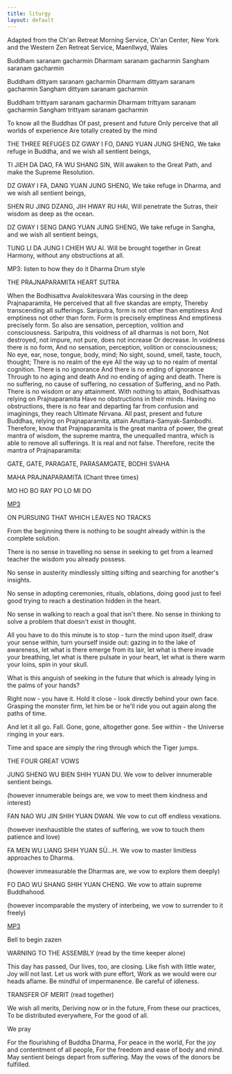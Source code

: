 ```yaml
---
title: liturgy
layout: default
---
```



Adapted from the Ch'an Retreat Morning Service, Ch'an Center, New York and the Western Zen Retreat Service, Maenllwyd, Wales


Buddham saranam gacharmin
Dharmam saranam gacharmin
Sangham saranam gacharmin


Buddham dittyam saranam gacharmin
Dharmam dittyam saranam gacharmin
Sangham dittyam saranam gacharmin


Buddham trittyam saranam gacharmin
Dharmam trittyam saranam gacharmin
Sangham trittyam saranam gacharmin


To know all the Buddhas
Of past, present and future
Only perceive that all worlds of experience
Are totally created by the mind


THE THREE REFUGES
DZ GWAY I FO, DANG YUAN JUNG SHENG,
We take refuge in Buddha, and we wish all sentient beings,

TI JIEH DA DAO, FA WU SHANG SIN,
Will awaken to the Great Path, and make the Supreme Resolution.

DZ GWAY I FA, DANG YUAN JUNG SHENG,
We take refuge in Dharma, and we wish all sentient beings,

SHEN RU JING DZANG, JIH HWAY RU HAI,
Will penetrate the Sutras, their wisdom as deep as the ocean.

DZ GWAY I SENG DANG YUAN JUNG SHENG,
We take refuge in Sangha, and we wish all sentient beings,

TUNG LI DA JUNG I CHIEH WU AI.
Will be brought together in Great Harmony,
without any obstructions at all.

MP3: listen to how they do it Dharma Drum style

THE PRAJNAPARAMITA HEART SUTRA

When the Bodhisattva Avalokitesvara
Was coursing in the deep Prajnaparamita,
He perceived that all five skandas are empty,
Thereby transcending all sufferings.
Sariputra, form is not other than emptiness
And emptiness not other than form.
Form is precisely emptiness
And emptiness precisely form.
So also are sensation, perception, volition and consciousness.
Sariputra, this voidness of all dharmas is not born,
Not destroyed, not impure, not pure, does not increase
Or decrease.
In voidness there is no form,
And no sensation, perception, volition or consciousness;
No eye, ear, nose, tongue, body, mind;
No sight, sound, smell, taste, touch, thought;
There is no realm of the eye
All the way up to no realm of mental cognition.
There is no ignorance
And there is no ending of ignorance
Through to no aging and death
And no ending of aging and death.
There is no suffering, no cause of suffering, no cessation of
Suffering, and no Path.
There is no wisdom or any attainment.
With nothing to attain,
Bodhisattvas relying on Prajnaparamita
Have no obstructions in their minds.
Having no obstructions,
there is no fear
and departing far from confusion and imaginings,
they reach Ultimate Nirvana.
All past, present and future Buddhas,
relying on Prajnaparamita,
attain Anuttara-Samyak-Sambodhi.
Therefore, know that Prajnaparamita is the
great mantra of power,
the great mantra of wisdom,
the supreme mantra,
the unequalled mantra,
which is able to remove all sufferings.
It is real and not false.
Therefore, recite the mantra of Prajnaparamita:

GATE, GATE,
PARAGATE,
PARASAMGATE,
BODHI SVAHA

MAHA PRAJNAPARAMITA
(Chant three times)

MO HO BO RAY PO LO MI DO

[MP3](/assets/media/mohobo.mp3)


ON PURSUING THAT WHICH LEAVES NO TRACKS

From the beginning
there is nothing to be sought
already within is the complete solution.

There is no sense in travelling
no sense in seeking to get from a learned teacher
the wisdom you already possess.

No sense in austerity
mindlessly sitting sifting and searching
for another's insights.

No sense in adopting ceremonies,
rituals, oblations,
doing good just to feel good
trying to reach a destination hidden in the heart.

No sense in walking
to reach a goal that isn't there.
No sense in thinking
to solve a problem that doesn't exist in thought.

All you have to do
this minute
is to stop -
turn the mind upon itself,
draw your sense within,
turn yourself inside out:
gazing in to the lake of awareness,
let what is there emerge from its lair,
let what is there invade your breathing,
let what is there pulsate in your heart,
let what is there warm your loins,
spin in your skull.

What is this anguish of seeking in the future
that which is already lying in the palms of your hands?

Right now - you have it.
Hold it close - look directly
behind your own face.
Grasping the monster firm,
let him be
or he'll ride you out again
along the paths of time.

And let it all go.
Fall.
Gone, gone, altogether gone.
See within - the Universe ringing in your ears.

Time and space
are simply the ring
through which the Tiger
jumps.

THE FOUR GREAT VOWS

JUNG SHENG WU BIEN SHIH YUAN DU.
We vow to deliver innumerable sentient beings.

(however innumerable beings are,
we vow to meet them kindness and interest) 

FAN NAO WU JIN SHIH YUAN DWAN.
We vow to cut off endless vexations.

(however inexhaustible the states of suffering,
we vow to touch them patience and love)

FA MEN WU LIANG SHIH YUAN SÜ…H.
We vow to master limitless approaches to Dharma.

(however immeasurable the Dharmas are,
we vow to explore them deeply)

FO DAO WU SHANG SHIH YUAN CHENG.
We vow to attain supreme Buddhahood.

(however incomparable the mystery of interbeing,
we vow to surrender to it freely)

[MP3](/assets/media/4greatvows.mp3)

Bell to begin zazen

WARNING TO THE ASSEMBLY
(read by the time keeper alone)

This day has passed,
Our lives, too, are closing.
Like fish with little water,
Joy will not last.
Let us work with pure effort,
Work as we would were our heads aflame.
Be mindful of impermanence.
Be careful of idleness.


TRANSFER OF MERIT
(read together)

We wish all merits,
Deriving now or in the future,
From these our practices,
To be distributed everywhere,
For the good of all.

We pray

For the flourishing of Buddha Dharma,
For peace in the world,
For the joy and contentment of all people,
For the freedom and ease of body and mind.
May sentient beings depart from suffering.
May the vows of the donors be fulfilled.
